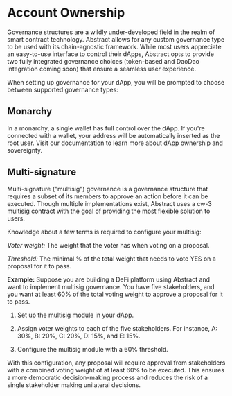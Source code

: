 # Account Ownership

Governance structures are a wildly under-developed field in the realm of smart contract technology. Abstract allows for any custom governance type to be used with its chain-agnostic framework. While most users appreciate an easy-to-use interface to control their dApps, Abstract opts to provide two fully integrated governance choices (token-based and DaoDao integration coming soon) that ensure a seamless user experience.

When setting up governance for your dApp, you will be prompted to choose between supported governance types:

## Monarchy

In a monarchy, a single wallet has full control over the dApp. If you're connected with a wallet, your address will be automatically inserted as the root user.
Visit our documentation to learn more about dApp ownership and sovereignty.

## Multi-signature

Multi-signature ("multisig") governance is a governance structure that requires a subset of its members to approve an action before it can be executed. Though multiple implementations exist, Abstract uses a cw-3 multisig contract with the goal of providing the most flexible solution to users.

Knowledge about a few terms is required to configure your multisig:

*Voter weight:* The weight that the voter has when voting on a proposal.

*Threshold:* The minimal % of the total weight that needs to vote YES on a proposal for it to pass.

**Example:**
Suppose you are building a DeFi platform using Abstract and want to implement multisig governance. You have five stakeholders, and you want at least 60% of the total voting weight to approve a proposal for it to pass.

1. Set up the multisig module in your dApp.

2. Assign voter weights to each of the five stakeholders. For instance, A: 30%, B: 20%, C: 20%, D: 15%, and E: 15%.

3. Configure the multisig module with a 60% threshold.

With this configuration, any proposal will require approval from stakeholders with a combined voting weight of at least 60% to be executed. This ensures a more democratic decision-making process and reduces the risk of a single stakeholder making unilateral decisions.
